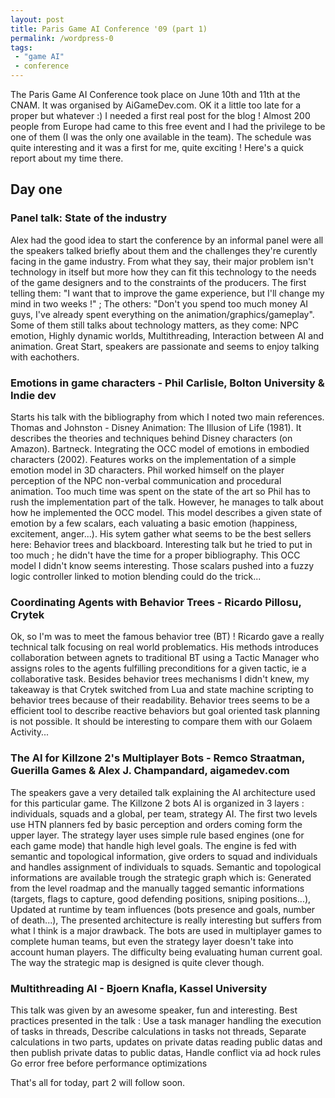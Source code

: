 ```yaml
---
layout: post
title: Paris Game AI Conference '09 (part 1)
permalink: /wordpress-0
tags:
 - "game AI"
 - conference
---
```


The Paris Game AI Conference took place on June 10th and 11th at the CNAM. It was organised by AiGameDev.com. OK it a little too late for a proper but whatever :) I needed a first real post for the blog ! Almost 200 people from Europe had came to this free event and I had the privilege to be one of them (I was the only one available in the team). The schedule was quite interesting and it was a first for me, quite exciting ! Here's a quick report about my time there. 

## Day one ## 

### Panel talk: State of the industry ### 
Alex had the good idea to start the conference by an informal panel were all the speakers talked briefly about them and the challenges they're curently facing in the game industry. From what they say, their major problem isn't technology in itself but more how they can fit this technology to the needs of the game designers and to the constraints of the producers. The first telling them: "I want that to improve the game experience, but I'll change my mind in two weeks !" ; The others: "Don't you spend too much money AI guys, I've already spent everything on the animation/graphics/gameplay". Some of them still talks about technology matters, as they come: NPC emotion, Highly dynamic worlds, Multithreading, Interaction between AI and animation. Great Start, speakers are passionate and seems to enjoy talking with eachothers. 

### Emotions in game characters - Phil Carlisle, Bolton University & Indie dev ###
Starts his talk with the bibliography from which I noted two main references. Thomas and Johnston - Disney Animation: The Illusion of Life (1981). It describes the theories and techniques behind Disney characters (on Amazon). Bartneck. Integrating the OCC model of emotions in embodied characters (2002). Features works on the implementation of a simple emotion model in 3D characters. Phil worked himself on the player perception of the NPC non-verbal communication and procedural animation. Too much time was spent on the state of the art so Phil has to rush the implementation part of the talk. However, he manages to talk about how he implemented the OCC model. This model describes a given state of emotion by a few scalars, each valuating a basic emotion (happiness, excitement, anger...). His sytem gather what seems to be the best sellers here: Behavior trees and blackboard. Interesting talk but he tried to put in too much ; he didn't have the time for a proper bibliography. This OCC model I didn't know seems interesting. Those scalars pushed into a fuzzy logic controller linked to motion blending could do the trick... 

### Coordinating Agents with Behavior Trees - Ricardo Pillosu, Crytek ###
Ok, so I'm was to meet the famous behavior tree (BT) ! Ricardo gave a really technical talk focusing on real world problematics. His methods introduces collaboration between agnets to traditional BT using a Tactic Manager who assigns roles to the agents fulfilling preconditions for a given tactic, ie a collaborative task. Besides behavior trees mechanisms I didn't knew, my takeaway is that Crytek switched from Lua and state machine scripting to behavior trees because of their readability. Behavior trees seems to be a efficient tool to describe reactive behaviors but goal oriented task planning is not possible. It should be interesting to compare them with our Golaem Activity... 

### The AI for Killzone 2's Multiplayer Bots - Remco Straatman, Guerilla Games & Alex J. Champandard, aigamedev.com ###
The speakers gave a very detailed talk explaining the AI architecture used for this particular game. The Killzone 2 bots AI is organized in 3 layers : individuals, squads and a global, per team, strategy AI. The first two levels use HTN planners fed by basic perception and orders coming form the upper layer. The strategy layer uses simple rule based engines (one for each game mode) that handle high level goals. The engine is fed with semantic and topological information, give orders to squad and individuals and handles assignment of individuals to squads. Semantic and topological informations are available trough the strategic graph which is: Generated from the level roadmap and the manually tagged semantic informations (targets, flags to capture, good defending positions, sniping positions...), Updated at runtime by team influences (bots presence and goals, number of death...), The presented architecture is really interesting but suffers from what I think is a major drawback. The bots are used in multiplayer games to complete human teams, but even the strategy layer doesn't take into account human players. The difficulty being evaluating human current goal. The way the strategic map is designed is quite clever though. 

### Multithreading AI - Bjoern Knafla, Kassel University ###
This talk was given by an awesome speaker, fun and interesting. Best practices presented in the talk : Use a task manager handling the execution of tasks in threads, Describe calculations in tasks not threads, Separate calculations in two parts, updates on private datas reading public datas and then publish private datas to public datas, Handle conflict via ad hock rules Go error free before performance optimizations 

That's all for today, part 2 will follow soon.
